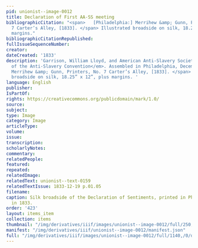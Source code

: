 ```yaml
---
pid: unionist--image-0012
title: Declaration of First AA-SS meeting
bibliographicCitation: "<span>   [Philadelphia:] Merrihew &amp; Gunn, Printers, No.
  7 Carter’s Alley, [1833]. </span> Illustrated broadside on silk, 18.25” x 12”, plus
  margins."
bibliographicCitationRepublished: 
fullIssueSequenceNumber: 
creator: 
dateCreated: '1833'
description: 'Garrison, William Lloyd, and American Anti-Slavery Society. <em>Declaration
  of the Anti-Slavery Convention</em>. Assembled in Philadelphia, December 4, 1833.<span>   [Philadelphia:]
  Merrihew &amp; Gunn, Printers, No. 7 Carter’s Alley, [1833]. </span> Illustrated
  broadside on silk, 18.25” x 12”, plus margins. '
language: English
publisher: 
IsPartOf: 
rights: https://creativecommons.org/publicdomain/mark/1.0/
source: 
subject: 
type: Image
category: Image
articleType: 
volume: 
issue: 
transcription: 
scholarlyNotes: 
commentary: 
relatedPeople: 
featured: 
repeated: 
relatedImage: 
relatedText: unionist--text-0159
relatedTextIssue: 1833-12-19 p.01.05
filename: 
caption: Silk broadside of the Declaration of Sentiments, printed in Philadelphia
  in 1833.
order: '423'
layout: items_item
collection: items
thumbnail: "/img/derivatives/iiif/images/unionist--image-0012/full/250,/0/default.jpg"
manifest: "/img/derivatives/iiif/unionist--image-0012/manifest.json"
full: "/img/derivatives/iiif/images/unionist--image-0012/full/1140,/0/default.jpg"
---
```

